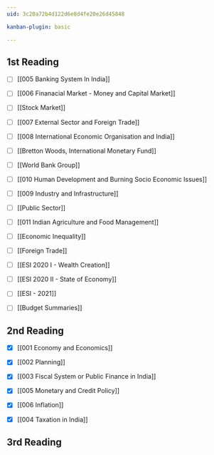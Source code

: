 ```yaml
---
uid: 3c20a72b4d122d6e8d4fe20e26d45848

kanban-plugin: basic

---
```


## 1st Reading

- [ ] [[005 Banking System In India]]
- [ ] [[006 Finanacial Market - Money and Capital Market]]
- [ ] [[Stock Market]]
- [ ] [[007 External Sector and Foreign Trade]]
- [ ] [[008 International Economic Organisation and India]]
- [ ] [[Bretton Woods, International Monetary Fund]]
- [ ] [[World Bank Group]]
- [ ] [[010 Human Development and Burning Socio Economic Issues]]
- [ ] [[009 Industry and Infrastructure]]
- [ ] [[Public Sector]]
- [ ] [[011 Indian Agriculture and Food Management]]
- [ ] [[Economic Inequality]]
- [ ] [[Foreign Trade]]
- [ ] [[ESI 2020 I - Wealth Creation]]
- [ ] [[ESI 2020 II - State of Economy]]
- [ ] [[ESI - 2021]]
- [ ] [[Budget Summaries]]


## 2nd Reading

- [x] [[001 Economy and Economics]]
- [x] [[002 Planning]]
- [x] [[003 Fiscal System or Public Finance in India]]
- [x] [[005 Monetary and Credit Policy]]
- [x] [[006 Inflation]]
- [x] [[004 Taxation in India]]


## 3rd Reading



